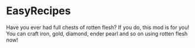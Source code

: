 EasyRecipes
===========

Have you ever had full chests of rotten flesh? If you do, this mod is for you! You can craft iron, gold, diamond, ender pearl and so on using rotten flesh now!
